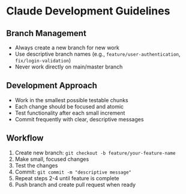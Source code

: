 # Claude Development Guidelines

## Branch Management
- Always create a new branch for new work
- Use descriptive branch names (e.g., `feature/user-authentication`, `fix/login-validation`)
- Never work directly on main/master branch

## Development Approach
- Work in the smallest possible testable chunks
- Each change should be focused and atomic
- Test functionality after each small increment
- Commit frequently with clear, descriptive messages

## Workflow
1. Create new branch: `git checkout -b feature/your-feature-name`
2. Make small, focused changes
3. Test the changes
4. Commit: `git commit -m "descriptive message"`
5. Repeat steps 2-4 until feature is complete
6. Push branch and create pull request when ready